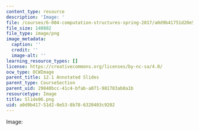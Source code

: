 ```yaml
---
content_type: resource
description: 'Image: '
file: /courses/6-004-computation-structures-spring-2017/a0d9b41751d20e538b786320403c9202_Slide06.png
file_size: 140882
file_type: image/png
image_metadata:
  caption: ''
  credit: ''
  image-alt: ''
learning_resource_types: []
license: https://creativecommons.org/licenses/by-nc-sa/4.0/
ocw_type: OCWImage
parent_title: 12.1 Annotated Slides
parent_type: CourseSection
parent_uid: 29840bcc-41c4-bfab-a071-981783ab0a1b
resourcetype: Image
title: Slide06.png
uid: a0d9b417-51d2-0e53-8b78-6320403c9202
---
```

Image: 
